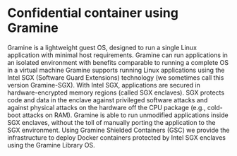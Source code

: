 # Confidential container using Gramine
Gramine is a lightweight guest OS, designed to run a single Linux application with minimal host requirements. Gramine can run applications in an isolated environment with benefits comparable to running a complete OS in a virtual machine
Gramine supports running Linux applications using the Intel SGX (Software Guard Extensions) technology (we sometimes call this version Gramine-SGX). With Intel SGX, applications are secured in hardware-encrypted memory regions (called SGX enclaves). SGX protects code and data in the enclave against privileged software attacks and against physical attacks on the hardware off the CPU package (e.g., cold-boot attacks on RAM). Gramine is able to run unmodified applications inside SGX enclaves, without the toll of manually porting the application to the SGX environment.
Using Gramine Shielded Containers (GSC) we provide the infrastructure to deploy Docker containers protected by Intel SGX enclaves using the Gramine Library OS.
